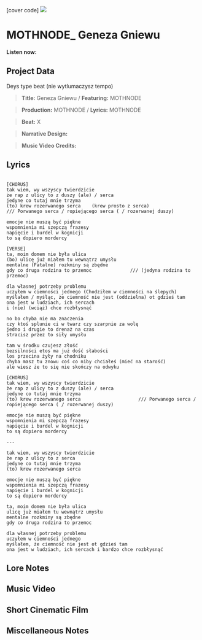 [cover code] ![](57175019_319474918741616_8502199518755923887_n.jpg)

# MOTHNODE_ Geneza Gniewu

**Listen now:** 

## Project Data

Deys type beat (nie wytlumaczysz tempo)

> **Title:** Geneza Gniewu / **Featuring:** MOTHNODE

> **Production:** MOTHNODE / **Lyrics:** MOTHNODE

> **Beat:** X

> **Narrative Design:**

> **Music Video Credits:**


## Lyrics

```

[CHORUS]
tak wiem, wy wszyscy twierdzicie
że rap z ulicy to z duszy (ale) / serca
jedyne co tutaj mnie trzyma
(to) krew rozerwanego serca    (krew prosto z serca)                 /// Porwanego serca / ropiejącego serca ( / rozerwanej duszy)

emocje nie muszą być piękne
wspomnienia mi szepczą frazesy
napięcie i burdel w kognicji
to są dopiero mordercy

[VERSE]
ta, moim domem nie była ulica 
(bo) ulicę już miałem tu wewnątrz umysłu
mentalne (Fatalne) rozkminy są zbędne 
gdy co druga rodzina to przemoc              /// (jedyna rodzina to przemoc)

dla własnej potrzeby problemu
uczyłem w ciemności jednego (Chodziłem w ciemności na ślepych)
myślałem / myśląc, że ciemność nie jest (oddzielna) ot gdzieś tam
ona jest w ludziach, ich sercach 
i (nie) (wciąż) chce rozbłysnąć

no bo chyba nie ma znaczenia
czy ktoś splunie ci w twarz czy szarpnie za wolę
jedno i drugie to drenaż na czas
stracisz przez to siły umysłu

tam w środku czujesz złość
bezsilności etos ma już dość słabości 
los przecina żyły na chodniku
chyba masz tu znowu coś co niby chciałeś (mieć na starość)
ale wiesz że to się nie skończy na odwyku

[CHORUS]
tak wiem, wy wszyscy twierdzicie
że rap z ulicy to z duszy (ale) / serca
jedyne co tutaj mnie trzyma
(to) krew rozerwanego serca                     /// Porwanego serca / ropiejącego serca ( / rozerwanej duszy)

emocje nie muszą być piękne
wspomnienia mi szepczą frazesy
napięcie i burdel w kognicji
to są dopiero mordercy

---

tak wiem, wy wszyscy twierdzicie
że rap z ulicy to z serca
jedyne co tutaj mnie trzyma
(to) krew rozerwanego serca                    

emocje nie muszą być piękne
wspomnienia mi szepczą frazesy
napięcie i burdel w kognicji
to są dopiero mordercy

ta, moim domem nie była ulica 
ulicę już miałem tu wewnątrz umysłu
mentalne rozkminy są zbędne 
gdy co druga rodzina to przemoc       

dla własnej potrzeby problemu
uczyłem w ciemności jednego 
myślałem, że ciemność nie jest ot gdzieś tam
ona jest w ludziach, ich sercach i bardzo chce rozbłysnąć

```

## Lore Notes

## Music Video

## Short Cinematic Film

## Miscellaneous Notes
